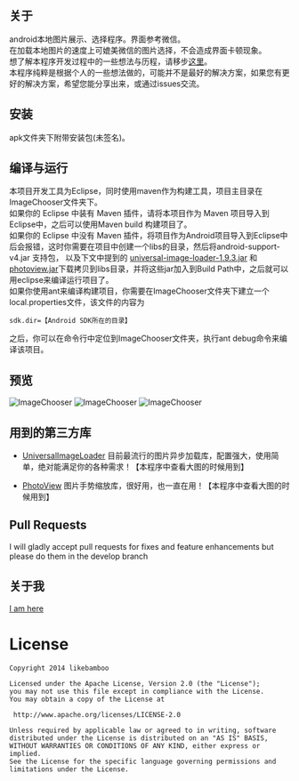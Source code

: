 ## 关于

android本地图片展示、选择程序。界面参考微信。   
在加载本地图片的速度上可媲美微信的图片选择，不会造成界面卡顿现象。   
想了解本程序开发过程中的一些想法与历程，请移步[这里](http://likebamboo.github.io/android/image/2014/04/28/image_chooser/)。  
本程序纯粹是根据个人的一些想法做的，可能并不是最好的解决方案，如果您有更好的解决方案，希望您能分享出来，或通过issues交流。

## 安装

apk文件夹下附带安装包(未签名)。

## 编译与运行

本项目开发工具为Eclipse，同时使用maven作为构建工具，项目主目录在ImageChooser文件夹下。  
如果你的 Eclipse 中装有 Maven 插件，请将本项目作为 Maven 项目导入到Eclipse中，之后可以使用Maven build 构建项目了。  
如果你的 Eclipse 中没有 Maven 插件，将项目作为Android项目导入到Eclipse中后会报错，这时你需要在项目中创建一个libs的目录，然后将android-support-v4.jar 支持包，
以及下文中提到的 [universal-image-loader-1.9.3.jar](https://github.com/nostra13/Android-Universal-Image-Loader/raw/master/downloads/universal-image-loader-1.9.3.jar)
和 [photoview.jar](https://github.com/chrisbanes/PhotoView/releases/tag/v1.2.2)下载拷贝到libs目录，并将这些jar加入到Build Path中，之后就可以用eclipse来编译运行项目了。  
如果你使用ant来编译构建项目，你需要在ImageChooser文件夹下建立一个local.properties文件，该文件的内容为

    sdk.dir=【Android SDK所在的目录】   

之后，你可以在命令行中定位到ImageChooser文件夹，执行ant debug命令来编译该项目。

## 预览

![ImageChooser](https://raw.github.com/likebamboo/ImageChooser/master/screenCapture/device-2014-04-28-140839.png)
![ImageChooser](https://raw.github.com/likebamboo/ImageChooser/master/screenCapture/device-2014-04-28-140920.png)
![ImageChooser](https://raw.github.com/likebamboo/ImageChooser/master/screenCapture/device-2014-04-28-140943.png)

## 用到的第三方库
* [UniversalImageLoader](https://github.com/nostra13/Android-Universal-Image-Loader) 目前最流行的图片异步加载库，配置强大，使用简单，绝对能满足你的各种需求！【本程序中查看大图的时候用到】

* [PhotoView](https://github.com/chrisbanes/PhotoView) 图片手势缩放库，很好用，也一直在用！【本程序中查看大图的时候用到】

## Pull Requests
I will gladly accept pull requests for fixes and feature enhancements but please do them in the develop branch


## 关于我

[I am  here](http://likebamboo.github.io/about.html)

License
============

    Copyright 2014 likebamboo

    Licensed under the Apache License, Version 2.0 (the "License");
	you may not use this file except in compliance with the License.
	You may obtain a copy of the License at

     http://www.apache.org/licenses/LICENSE-2.0

	Unless required by applicable law or agreed to in writing, software
	distributed under the License is distributed on an "AS IS" BASIS,
	WITHOUT WARRANTIES OR CONDITIONS OF ANY KIND, either express or implied.
	See the License for the specific language governing permissions and
	limitations under the License.
